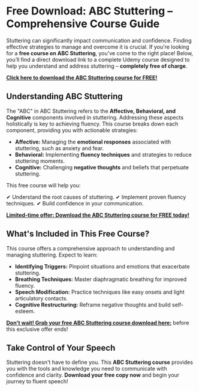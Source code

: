 # Free Download: ABC Stuttering – Comprehensive Course Guide

Stuttering can significantly impact communication and confidence. Finding effective strategies to manage and overcome it is crucial. If you're looking for a **free course on ABC Stuttering**, you've come to the right place! Below, you’ll find a direct download link to a complete Udemy course designed to help you understand and address stuttering – **completely free of charge**.

[**Click here to download the ABC Stuttering course for FREE!**](https://udemywork.com/abc-stuttering)

## Understanding ABC Stuttering

The "ABC" in ABC Stuttering refers to the **Affective, Behavioral, and Cognitive** components involved in stuttering. Addressing these aspects holistically is key to achieving fluency. This course breaks down each component, providing you with actionable strategies:

*   **Affective:** Managing the **emotional responses** associated with stuttering, such as anxiety and fear.
*   **Behavioral:** Implementing **fluency techniques** and strategies to reduce stuttering moments.
*   **Cognitive:** Challenging **negative thoughts** and beliefs that perpetuate stuttering.

This free course will help you:

✔ Understand the root causes of stuttering.
✔ Implement proven fluency techniques.
✔ Build confidence in your communication.

[**Limited-time offer: Download the ABC Stuttering course for FREE today!**](https://udemywork.com/abc-stuttering)

## What's Included in This Free Course?

This course offers a comprehensive approach to understanding and managing stuttering. Expect to learn:

*   **Identifying Triggers:** Pinpoint situations and emotions that exacerbate stuttering.
*   **Breathing Techniques:** Master diaphragmatic breathing for improved fluency.
*   **Speech Modification:** Practice techniques like easy onsets and light articulatory contacts.
*   **Cognitive Restructuring:** Reframe negative thoughts and build self-esteem.

[**Don't wait! Grab your free ABC Stuttering course download here:**](https://udemywork.com/abc-stuttering) before this exclusive offer ends!

## Take Control of Your Speech

Stuttering doesn't have to define you. This **ABC Stuttering course** provides you with the tools and knowledge you need to communicate with confidence and clarity. **Download your free copy now** and begin your journey to fluent speech!
